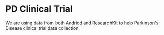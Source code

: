 # PD Clinical Trial
We are using data from both Andriod and ResearchKit to help Parkinson's Disease clinical trial data collection.
